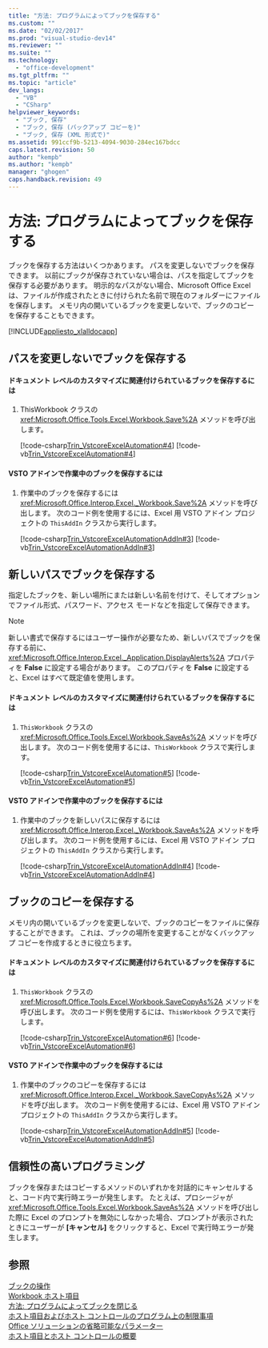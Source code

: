 ```yaml
---
title: "方法: プログラムによってブックを保存する"
ms.custom: ""
ms.date: "02/02/2017"
ms.prod: "visual-studio-dev14"
ms.reviewer: ""
ms.suite: ""
ms.technology: 
  - "office-development"
ms.tgt_pltfrm: ""
ms.topic: "article"
dev_langs: 
  - "VB"
  - "CSharp"
helpviewer_keywords: 
  - "ブック, 保存"
  - "ブック, 保存 (バックアップ コピーを)"
  - "ブック, 保存 (XML 形式で)"
ms.assetid: 991ccf9b-5213-4094-9030-284ec167bdcc
caps.latest.revision: 50
author: "kempb"
ms.author: "kempb"
manager: "ghogen"
caps.handback.revision: 49
---
```

# 方法: プログラムによってブックを保存する
  ブックを保存する方法はいくつかあります。  パスを変更しないでブックを保存できます。  以前にブックが保存されていない場合は、パスを指定してブックを保存する必要があります。  明示的なパスがない場合、Microsoft Office Excel は、ファイルが作成されたときに付けられた名前で現在のフォルダーにファイルを保存します。  メモリ内の開いているブックを変更しないで、ブックのコピーを保存することもできます。  
  
 [!INCLUDE[appliesto_xlalldocapp](../vsto/includes/appliesto-xlalldocapp-md.md)]  
  
## パスを変更しないでブックを保存する  
  
#### ドキュメント レベルのカスタマイズに関連付けられているブックを保存するには  
  
1.  ThisWorkbook クラスの <xref:Microsoft.Office.Tools.Excel.Workbook.Save%2A> メソッドを呼び出します。  
  
     [!code-csharp[Trin_VstcoreExcelAutomation#4](../snippets/csharp/VS_Snippets_OfficeSP/Trin_VstcoreExcelAutomation/CS/ThisWorkbook.cs#4)]
     [!code-vb[Trin_VstcoreExcelAutomation#4](../snippets/visualbasic/VS_Snippets_OfficeSP/Trin_VstcoreExcelAutomation/VB/ThisWorkbook.vb#4)]  
  
#### VSTO アドインで作業中のブックを保存するには  
  
1.  作業中のブックを保存するには <xref:Microsoft.Office.Interop.Excel._Workbook.Save%2A> メソッドを呼び出します。  次のコード例を使用するには、Excel 用 VSTO アドイン プロジェクトの `ThisAddIn` クラスから実行します。  
  
     [!code-csharp[Trin_VstcoreExcelAutomationAddIn#3](../snippets/csharp/VS_Snippets_OfficeSP/Trin_VstcoreExcelAutomationAddIn/CS/ThisAddIn.cs#3)]
     [!code-vb[Trin_VstcoreExcelAutomationAddIn#3](../snippets/visualbasic/VS_Snippets_OfficeSP/Trin_VstcoreExcelAutomationAddIn/VB/ThisAddIn.vb#3)]  
  
## 新しいパスでブックを保存する  
 指定したブックを、新しい場所にまたは新しい名前を付けて、そしてオプションでファイル形式、パスワード、アクセス モードなどを指定して保存できます。  
  
> [!NOTE]  
>  新しい書式で保存するにはユーザー操作が必要なため、新しいパスでブックを保存する前に、<xref:Microsoft.Office.Interop.Excel._Application.DisplayAlerts%2A> プロパティを **False** に設定する場合があります。  このプロパティを **False** に設定すると、Excel はすべて既定値を使用します。  
  
#### ドキュメント レベルのカスタマイズに関連付けられているブックを保存するには  
  
1.  `ThisWorkbook` クラスの <xref:Microsoft.Office.Tools.Excel.Workbook.SaveAs%2A> メソッドを呼び出します。  次のコード例を使用するには、`ThisWorkbook` クラスで実行します。  
  
     [!code-csharp[Trin_VstcoreExcelAutomation#5](../snippets/csharp/VS_Snippets_OfficeSP/Trin_VstcoreExcelAutomation/CS/ThisWorkbook.cs#5)]
     [!code-vb[Trin_VstcoreExcelAutomation#5](../snippets/visualbasic/VS_Snippets_OfficeSP/Trin_VstcoreExcelAutomation/VB/ThisWorkbook.vb#5)]  
  
#### VSTO アドインで作業中のブックを保存するには  
  
1.  作業中のブックを新しいパスに保存するには <xref:Microsoft.Office.Interop.Excel._Workbook.SaveAs%2A> メソッドを呼び出します。  次のコード例を使用するには、Excel 用 VSTO アドイン プロジェクトの `ThisAddIn` クラスから実行します。  
  
     [!code-csharp[Trin_VstcoreExcelAutomationAddIn#4](../snippets/csharp/VS_Snippets_OfficeSP/Trin_VstcoreExcelAutomationAddIn/CS/ThisAddIn.cs#4)]
     [!code-vb[Trin_VstcoreExcelAutomationAddIn#4](../snippets/visualbasic/VS_Snippets_OfficeSP/Trin_VstcoreExcelAutomationAddIn/VB/ThisAddIn.vb#4)]  
  
## ブックのコピーを保存する  
 メモリ内の開いているブックを変更しないで、ブックのコピーをファイルに保存することができます。  これは、ブックの場所を変更することがなくバックアップ コピーを作成するときに役立ちます。  
  
#### ドキュメント レベルのカスタマイズに関連付けられているブックを保存するには  
  
1.  `ThisWorkbook` クラスの <xref:Microsoft.Office.Tools.Excel.Workbook.SaveCopyAs%2A> メソッドを呼び出します。  次のコード例を使用するには、`ThisWorkbook` クラスで実行します。  
  
     [!code-csharp[Trin_VstcoreExcelAutomation#6](../snippets/csharp/VS_Snippets_OfficeSP/Trin_VstcoreExcelAutomation/CS/ThisWorkbook.cs#6)]
     [!code-vb[Trin_VstcoreExcelAutomation#6](../snippets/visualbasic/VS_Snippets_OfficeSP/Trin_VstcoreExcelAutomation/VB/ThisWorkbook.vb#6)]  
  
#### VSTO アドインで作業中のブックを保存するには  
  
1.  作業中のブックのコピーを保存するには <xref:Microsoft.Office.Interop.Excel._Workbook.SaveCopyAs%2A> メソッドを呼び出します。  次のコード例を使用するには、Excel 用 VSTO アドイン プロジェクトの `ThisAddIn` クラスから実行します。  
  
     [!code-csharp[Trin_VstcoreExcelAutomationAddIn#5](../snippets/csharp/VS_Snippets_OfficeSP/Trin_VstcoreExcelAutomationAddIn/CS/ThisAddIn.cs#5)]
     [!code-vb[Trin_VstcoreExcelAutomationAddIn#5](../snippets/visualbasic/VS_Snippets_OfficeSP/Trin_VstcoreExcelAutomationAddIn/VB/ThisAddIn.vb#5)]  
  
## 信頼性の高いプログラミング  
 ブックを保存またはコピーするメソッドのいずれかを対話的にキャンセルすると、コード内で実行時エラーが発生します。  たとえば、プロシージャが <xref:Microsoft.Office.Tools.Excel.Workbook.SaveAs%2A> メソッドを呼び出した際に Excel のプロンプトを無効にしなかった場合、プロンプトが表示されたときにユーザーが **\[キャンセル\]** をクリックすると、Excel で実行時エラーが発生します。  
  
## 参照  
 [ブックの操作](../vsto/working-with-workbooks.md)   
 [Workbook ホスト項目](../vsto/workbook-host-item.md)   
 [方法: プログラムによってブックを閉じる](../vsto/how-to-programmatically-close-workbooks.md)   
 [ホスト項目およびホスト コントロールのプログラム上の制限事項](../vsto/programmatic-limitations-of-host-items-and-host-controls.md)   
 [Office ソリューションの省略可能なパラメーター](../vsto/optional-parameters-in-office-solutions.md)   
 [ホスト項目とホスト コントロールの概要](../vsto/host-items-and-host-controls-overview.md)  
  
  